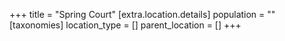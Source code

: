 +++
title = "Spring Court"
[extra.location.details]
population = ""
[taxonomies]
location_type = []
parent_location = []
+++

